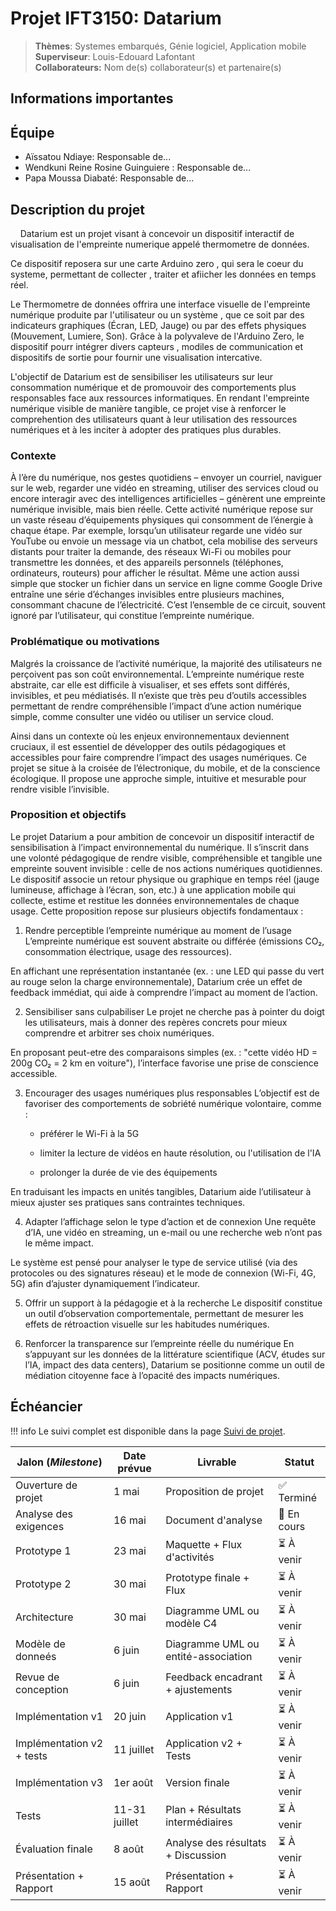 # Projet IFT3150: Datarium

> **Thèmes**: Systemes embarqués, Génie logiciel, Application mobile  
> **Superviseur**: Louis-Edouard Lafontant  
> **Collaborateurs:** Nom de(s) collaborateur(s) et partenaire(s)

## Informations importantes

<!-- !!! info "Dates importantes"
    - **Description du projet** : 16 mai 2025
    - **Foire 1: Prototypage** : 9-13 juin 2025
    - **Foire 2: Version beta** : 14-18 juillet 2025
    - **Présentation et rapport** : 11-15 août 2025 -->

## Équipe

- Aïssatou Ndiaye: Responsable de...
- Wendkuni Reine Rosine Guinguiere : Responsable de...
- Papa Moussa Diabaté: Responsable de...

## Description du projet

&nbsp;&nbsp;&nbsp;&nbsp;Datarium est un projet visant à concevoir un dispositif interactif de visualisation de l'empreinte numerique appelé thermometre de données. 

Ce dispositif reposera sur une carte Arduino zero , qui sera le coeur du systeme, permettant de collecter , traiter et afiicher les données en temps réel.

Le Thermometre de données offrira une interface visuelle de l'empreinte numérique produite par l'utilisateur ou un système , que ce soit par des indicateurs graphiques (Écran, LED, Jauge) ou par des effets physiques (Mouvement, Lumiere, Son).
Grâce à la polyvaleve de l'Arduino Zero, le dispositif pourr intégrer divers capteurs , modiles de communication et dispositifs de sortie pour fournir une visualisation  intercative.

L'objectif de Datarium est de sensibiliser les utilisateurs sur leur consommation numérique et de promouvoir des comportements plus responsables face aux ressources informatiques. En rendant l'empreinte numérique visible de manière tangible, ce projet vise à renforcer le comprehention des utilisateurs quant à leur utilisation des ressources numériques et à les inciter à adopter des pratiques plus durables.
   

### Contexte

À l’ère du numérique, nos gestes quotidiens – envoyer un courriel, naviguer sur le web, regarder une vidéo en streaming, utiliser des services cloud ou encore interagir avec des intelligences artificielles – génèrent une empreinte numérique invisible, mais bien réelle. Cette activité numérique repose sur un vaste réseau d’équipements physiques qui consomment de l’énergie à chaque étape. Par exemple, lorsqu’un utilisateur regarde une vidéo sur YouTube ou envoie un message via un chatbot, cela mobilise des serveurs distants pour traiter la demande, des réseaux Wi-Fi ou mobiles pour transmettre les données, et des appareils personnels (téléphones, ordinateurs, routeurs) pour afficher le résultat.
Même une action aussi simple que stocker un fichier dans un service en ligne comme Google Drive entraîne une série d’échanges invisibles entre plusieurs machines, consommant chacune de l’électricité. C’est l’ensemble de ce circuit, souvent ignoré par l’utilisateur, qui constitue l’empreinte numérique.


### Problématique ou motivations

Malgrés la croissance de l’activité numérique, la majorité des utilisateurs ne perçoivent pas son coût environnemental. L’empreinte numérique reste abstraite, car elle est difficile à visualiser, et ses effets sont différés, invisibles, et peu médiatisés.
Il n’existe que très peu d’outils accessibles permettant de rendre compréhensible l’impact d’une action numérique simple, comme consulter une vidéo ou utiliser un service cloud.

Ainsi dans un contexte où les enjeux environnementaux deviennent cruciaux, il est essentiel de développer des outils pédagogiques et accessibles pour faire comprendre l’impact des usages numériques. Ce projet se situe à la croisée de l’électronique, du mobile, et de la conscience écologique. Il propose une approche simple, intuitive et mesurable pour rendre visible l’invisible.

### Proposition et objectifs

Le projet Datarium a pour ambition de concevoir un dispositif interactif de sensibilisation à l’impact environnemental du numérique. Il s’inscrit dans une volonté pédagogique de rendre visible, compréhensible et tangible une empreinte souvent invisible : celle de nos actions numériques quotidiennes. Le dispositif associe un retour physique ou graphique en temps réel (jauge lumineuse, affichage à l’écran, son, etc.) à une application mobile qui collecte, estime et restitue les données environnementales de chaque usage. Cette proposition repose sur plusieurs objectifs fondamentaux :

1. Rendre perceptible l’empreinte numérique au moment de l’usage
  L’empreinte numérique est souvent abstraite ou différée (émissions CO₂, consommation électrique, usage des ressources).

  En affichant une représentation instantanée (ex. : une LED qui passe du vert au rouge selon la charge environnementale), Datarium crée un effet de feedback immédiat, qui aide à comprendre l’impact au moment de l’action.

2. Sensibiliser sans culpabiliser
  Le projet ne cherche pas à pointer du doigt les utilisateurs, mais à donner des repères concrets pour mieux comprendre et arbitrer ses choix numériques.

  En proposant peut-etre des comparaisons simples (ex. : "cette vidéo HD = 200g CO₂ = 2 km en voiture"), l’interface favorise une prise de conscience accessible.

3. Encourager des usages numériques plus responsables
  L’objectif est de favoriser des comportements de sobriété numérique volontaire, comme :

    - préférer le Wi-Fi à la 5G

    - limiter la lecture de vidéos en haute résolution, ou l'utilisation de l'IA

    - prolonger la durée de vie des équipements

  En traduisant les impacts en unités tangibles, Datarium aide l’utilisateur à mieux ajuster ses pratiques sans contraintes techniques.

4. Adapter l’affichage selon le type d’action et de connexion
  Une requête d’IA, une vidéo en streaming, un e-mail ou une recherche web n’ont pas le même impact.

  Le système est pensé pour analyser le type de service utilisé (via des protocoles ou des signatures réseau) et le mode de connexion (Wi-Fi, 4G, 5G) afin d’ajuster dynamiquement l’indicateur.

5. Offrir un support à la pédagogie et à la recherche
   Le dispositif constitue un outil d’observation comportementale, permettant de mesurer les effets de rétroaction visuelle sur les habitudes numériques.

6. Renforcer la transparence sur l’empreinte réelle du numérique
   En s’appuyant sur les données de la littérature scientifique (ACV, études sur l’IA, impact des data centers), Datarium se positionne comme un outil de médiation citoyenne face à l’opacité des impacts numériques.

## Échéancier

!!! info
    Le suivi complet est disponible dans la page [Suivi de projet](suivi.md).

| Jalon (*Milestone*)            | Date prévue   | Livrable                            | Statut      |
|--------------------------------|---------------|-------------------------------------|-------------|
| Ouverture de projet            | 1 mai         | Proposition de projet               | ✅ Terminé  |
| Analyse des exigences          | 16 mai        | Document d'analyse                  | 🔄 En cours |
| Prototype 1                    | 23 mai        | Maquette + Flux d'activités         | ⏳ À venir  |
| Prototype 2                    | 30 mai        | Prototype finale + Flux             | ⏳ À venir  |
| Architecture                   | 30 mai        | Diagramme UML ou modèle C4          | ⏳ À venir  |
| Modèle de donneés              | 6 juin        | Diagramme UML ou entité-association | ⏳ À venir  |
| Revue de conception            | 6 juin        | Feedback encadrant + ajustements    | ⏳ À venir  |
| Implémentation v1              | 20 juin       | Application v1                      | ⏳ À venir  |
| Implémentation v2 + tests      | 11 juillet    | Application v2 + Tests              | ⏳ À venir  |
| Implémentation v3              | 1er août      | Version finale                      | ⏳ À venir  |
| Tests                          | 11-31 juillet | Plan + Résultats intermédiaires     | ⏳ À venir  |
| Évaluation finale              | 8 août        | Analyse des résultats + Discussion  | ⏳ À venir  |
| Présentation + Rapport         | 15 août       | Présentation + Rapport              | ⏳ À venir  |
